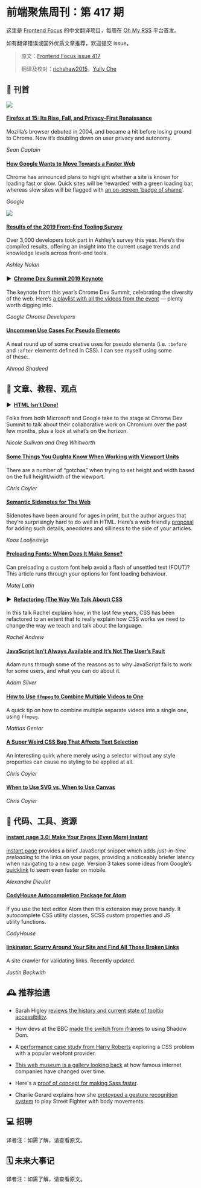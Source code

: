 # 前端聚焦周刊：第 417 期

这里是 [Frontend Focus](https://frontendfoc.us/latest) 的中文翻译项目，每周在 [Oh My RSS](https://ohmyrss.com/?fef) 平台首发。

如有翻译错误或国外优质文章推荐，欢迎提交 issue。

> 原文：[Frontend Focus issue 417](https://frontendfoc.us/issues/417)
> 
> 翻译及校对：[richshaw2015](https://github.com/richshaw2015)，[Yully Che](https://github.com/chechebecomestrong)

## 🚀 刊首

[![](https://res.cloudinary.com/cpress/image/upload/w_1280,e_sharpen:60/v1573642250/nzbpemozk2zuof1ajk6e.jpg)](https://frontendfoc.us/link/79816/rss)

#### [Firefox at 15: Its Rise, Fall, and Privacy-First Renaissance](https://frontendfoc.us/link/79816/rss "www.fastcompany.com")

Mozilla’s browser debuted in 2004, and became a hit before losing ground to Chrome. Now it’s doubling down on user privacy and autonomy.

*Sean Captain*

#### [How Google Wants to Move Towards a Faster Web](https://frontendfoc.us/link/79817/rss "blog.chromium.org")

Chrome has announced plans to highlight whether a site is known for loading fast or slow. Quick sites will be ‘rewarded’ with a green loading bar, whereas slow sites will be flagged with [an on-screen ‘badge of shame’](https://frontendfoc.us/link/79818/rss).

*Google*

[![](https://copm.s3.amazonaws.com/b491294d.png)](https://frontendfoc.us/link/79819/rss)

#### [Results of the 2019 Front-End Tooling Survey](https://frontendfoc.us/link/79820/rss "ashleynolan.co.uk")

Over 3,000 developers took part in Ashley’s survey this year. Here’s the compiled results, offering an insight into the current usage trends and knowledge levels across front-end tools.

*Ashley Nolan*

#### ▶  [Chrome Dev Summit 2019 Keynote](https://frontendfoc.us/link/79821/rss "www.youtube.com")

The keynote from this year’s Chrome Dev Summit, celebrating the diversity of the web. Here’s [a playlist with all the videos from the event](https://frontendfoc.us/link/79822/rss) — plenty worth digging into.

*Google Chrome Developers*

#### [Uncommon Use Cases For Pseudo Elements](https://frontendfoc.us/link/79823/rss "ishadeed.com")

A neat round up of some creative uses for pseudo elements (i.e. `:before` and `:after` elements defined in CSS). I can see myself using some of these..

*Ahmad Shadeed*

## 📙 文章、教程、观点

#### ▶  [HTML Isn’t Done!](https://frontendfoc.us/link/79826/rss "www.youtube.com")

Folks from both Microsoft and Google take to the stage at Chrome Dev Summit to talk about their collaborative work on Chromium over the past few months, plus a look at what’s on the horizon.

*Nicole Sullivan and Greg Whitworth*

#### [Some Things You Oughta Know When Working with Viewport Units](https://frontendfoc.us/link/79827/rss "css-tricks.com")

There are a number of “gotchas” when trying to set height and width based on the full height/width of the viewport.

*Chris Coyier*

#### [Semantic Sidenotes for The Web](https://frontendfoc.us/link/79851/rss "www.kooslooijesteijn.net")

Sidenotes have been around for ages in print, but the author argues that they’re surprisingly hard to do well in HTML. Here’s a web friendly [proposal](https://frontendfoc.us/link/79852/rss) for adding such details, anecdotes and silliness to the side of your articles.

*Koos Looijesteijn*

#### [Preloading Fonts: When Does It Make Sense?](https://frontendfoc.us/link/79829/rss "betterwebtype.com")

Can preloading a custom font help avoid a flash of unsettled text (FOUT)? This article runs through your options for font loading behaviour.

*Matej Latin*

#### ▶  [Refactoring (The Way We Talk About) CSS](https://frontendfoc.us/link/79830/rss "www.youtube.com")

In this talk Rachel explains how, in the last few years, CSS has been refactored to an extent that to really explain how CSS works we need to change the way we teach and talk about the language.

*Rachel Andrew*

#### [JavaScript Isn’t Always Available and It’s Not The User’s Fault](https://frontendfoc.us/link/79831/rss "adamsilver.io")

Adam runs through some of the reasons as to why JavaScript fails to work for some users, and what you can do about it.

*Adam Silver*

#### [How to Use `ffmpeg` to Combine Multiple Videos to One](https://frontendfoc.us/link/79832/rss "ma.ttias.be")

A quick tip on how to combine multiple separate videos into a single one, using `ffmpeg`.

*Mattias Geniar*

#### [A Super Weird CSS Bug That Affects Text Selection](https://frontendfoc.us/link/79834/rss "css-tricks.com")

An interesting quirk where merely using a selector without any style properties can cause no styling to be applied at all.

*Chris Coyier*

#### [When to Use SVG vs. When to Use Canvas](https://frontendfoc.us/link/79835/rss "css-tricks.com")

*Chris Coyier*

## 🔧 代码、工具、资源

#### [instant.page 3.0: Make Your Pages (Even More) Instant](https://frontendfoc.us/link/79836/rss "instant.page")

[instant.page](https://frontendfoc.us/link/79837/rss) provides a brief JavaScript snippet which adds _just-in-time preloading_ to the links on your pages, providing a noticeably briefer latency when navigating to a new page. Version 3 takes some ideas from Google’s [quicklink](https://frontendfoc.us/link/79838/rss) to seem even faster on mobile.

*Alexandre Dieulot*

#### [CodyHouse Autocompletion Package for Atom](https://frontendfoc.us/link/79839/rss "codyhouse.co")

If you use the text editor Atom then this extension may prove handy. It autocomplete CSS utility classes, SCSS custom properties and JS utility functions.

*CodyHouse*

#### [linkinator: Scurry Around Your Site and Find All Those Broken Links](https://frontendfoc.us/link/79840/rss "github.com")

A site crawler for validating links. Recently updated.

*Justin Beckwith*

## 🕰 推荐拾遗

*   Sarah Higley [reviews the history and current state of tooltip accessibility](https://frontendfoc.us/link/79845/rss).

*   How devs at the BBC [made the switch from iframes](https://frontendfoc.us/link/79846/rss) to using Shadow Dom.

*   A [performance case study from Harry Roberts](https://frontendfoc.us/link/79847/rss) exploring a CSS problem with a popular webfont provider.

*   [This web museum is a gallery looking back](https://frontendfoc.us/link/79848/rss) at how famous internet companies have changed over time.

*   Here's a [proof of concept for making Sass faster](https://frontendfoc.us/link/79849/rss).

*   Charlie Gerard explains how she [protoyped a gesture recognition system](https://frontendfoc.us/link/79850/rss) to play Street Fighter with body movements.

## 💻 招聘

译者注：如需了解，请查看原文。

## 🗓 未来大事记

译者注：如需了解，请查看原文。

